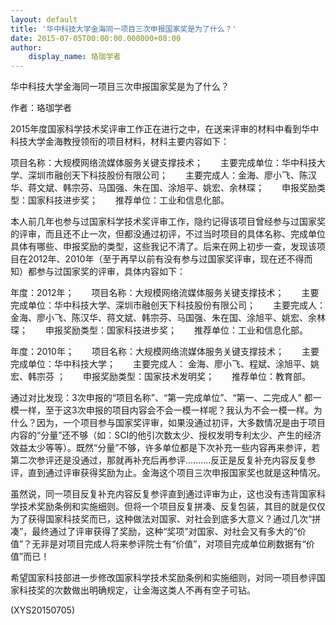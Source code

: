 ```yaml
---
layout: default
title: '华中科技大学金海同一项目三次申报国家奖是为了什么？'
date: 2015-07-05T00:00:00.000000+08:00
author:
    display_name: 珞珈学者
---
```


华中科技大学金海同一项目三次申报国家奖是为了什么？

作者：珞珈学者

2015年度国家科学技术奖评审工作正在进行之中，在送来评审的材料中看到华中科技大学金海教授领衔的项目材料，材料主要内容如下：

项目名称：大规模网络流媒体服务关键支撑技术；　　主要完成单位：华中科技大学、深圳市融创天下科技股份有限公司；　　主要完成人：金海、廖小飞、陈汉华、蒋文斌、韩宗芬、马国强、朱在国、涂旭平、姚宏、余林琛；　　申报奖励类型：国家科技进步奖；　　推荐单位：工业和信息化部。

本人前几年也参与过国家科学技术奖评审工作，隐约记得该项目曾经参与过国家奖的评审，而且还不止一次，但都没通过初评，不过当时项目的具体名称、完成单位具体有哪些、申报奖励的类型，这些我记不清了。后来在网上初步一查，发现该项目在2012年、2010年（至于再早以前有没有参与过国家奖评审，现在还不得而知）都参与过国家奖的评审，具体内容如下：

年度：2012年；　　项目名称：大规模网络流媒体服务关键支撑技术；　　主要完成单位：华中科技大学、深圳市融创天下科技股份有限公司；　　主要完成人：金海、廖小飞、陈汉华、蒋文斌、韩宗芬、马国强、朱在国、涂旭平、姚宏、余林琛；　　申报奖励类型：国家科技进步奖；　　推荐单位：工业和信息化部。

年度：2010年；　　项目名称：大规模网络流媒体服务关键支撑技术；　　主要完成单位：华中科技大学；　　主要完成人： 金海、廖小飞、程斌、涂旭平、姚宏、韩宗芬 ；　　申报奖励类型：国家技术发明奖；　　推荐单位：教育部。

通过对比发现：3次申报的“项目名称”、“第一完成单位”、“第一、二完成人” 都一模一样，至于这3次申报的项目内容会不会一模一样呢？我认为不会一模一样。为什么？因为，一个项目参与国家奖评审，如果没通过初评，大多数情况是由于项目内容的“分量”还不够（如：SCI的他引次数太少、授权发明专利太少、产生的经济效益太少等等）。既然“分量”不够，许多单位都是下次补充一些内容再来参评，若第二次参评还是没通过，那就再补充后再参评..........反正是反复补充内容反复参评，直到通过评审获得奖励为止。金海这个项目三次申报国家奖也就是这种情况。

虽然说，同一项目反复补充内容反复参评直到通过评审为止，这也没有违背国家科学技术奖励条例和实施细则。但将一个项目反复拼凑、反复包装，其目的就是仅仅为了获得国家科技奖而已，这种做法对国家、对社会到底多大意义？通过几次“拼凑”，最终通过了评审获得了奖励，这种“奖项”对国家、对社会又有多大的“价值”？无非是对项目完成人将来参评院士有“价值”，对项目完成单位刷数据有“价值”而已！

希望国家科技部进一步修改国家科学技术奖励条例和实施细则，对同一项目参评国家科技奖的次数做出明确规定，让金海这类人不再有空子可钻。

(XYS20150705)

